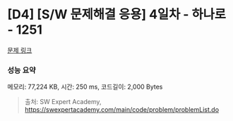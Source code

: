 # [D4] [S/W 문제해결 응용] 4일차 - 하나로 - 1251 

[문제 링크](https://swexpertacademy.com/main/code/problem/problemDetail.do?contestProbId=AV15StKqAQkCFAYD) 

### 성능 요약

메모리: 77,224 KB, 시간: 250 ms, 코드길이: 2,000 Bytes



> 출처: SW Expert Academy, https://swexpertacademy.com/main/code/problem/problemList.do